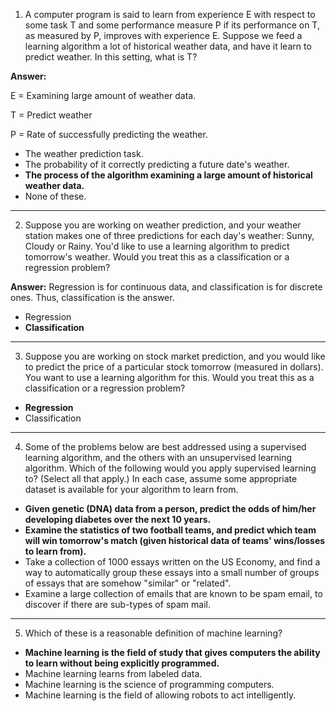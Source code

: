 1. A computer program is said to learn from experience E with respect to some task T and some performance measure P if its performance on T, as measured by P, improves with experience E. Suppose we feed a learning algorithm a lot of historical weather data, and have it learn to predict weather. In this setting, what is T?

**Answer:**

E = Examining large amount of weather data.

T = Predict weather

P = Rate of successfully predicting the weather.

 - The weather prediction task.
 - The probability of it correctly predicting a future date's weather.
 - **The process of the algorithm examining a large amount of historical weather data.**
 - None of these.

---

2. Suppose you are working on weather prediction, and your weather station makes one of three predictions for each day's weather: Sunny, Cloudy or Rainy. You'd like to use a learning algorithm to predict tomorrow's weather. Would you treat this as a classification or a regression problem?

**Answer:**
Regression is for continuous data, and classification is for discrete ones. Thus, classification is the answer. 

 - Regression
 - **Classification**

---

3. Suppose you are working on stock market prediction, and you would like to predict the price of a particular stock tomorrow (measured in dollars). You want to use a learning algorithm for this. Would you treat this as a classification or a regression problem?

 - **Regression**
 - Classification

---

4. Some of the problems below are best addressed using a supervised learning algorithm, and the others with an unsupervised learning algorithm. Which of the following would you apply supervised learning to? (Select all that apply.) In each case, assume some appropriate dataset is available for your algorithm to learn from.

 - **Given genetic (DNA) data from a person, predict the odds of him/her developing diabetes over the next 10 years.**
 - **Examine the statistics of two football teams, and predict which team will win tomorrow's match (given historical data of teams' wins/losses to learn from).**
 - Take a collection of 1000 essays written on the US Economy, and find a way to automatically group these essays into a small number of groups of essays that are somehow "similar" or "related".
 - Examine a large collection of emails that are known to be spam email, to discover if there are sub-types of spam mail.

---

5. Which of these is a reasonable definition of machine learning?

 - **Machine learning is the field of study that gives computers the ability to learn without being explicitly programmed.**
 - Machine learning learns from labeled data.
 - Machine learning is the science of programming computers.
 - Machine learning is the field of allowing robots to act intelligently.
